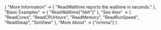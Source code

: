 {
  "More Information" -> {
    "ReadWalltime reports the walltime in seconds."
    },
  "Basic Examples" -> {
    "ReadWalltime[\"bbh\"]"
    },
  "See Also" -> {
   "ReadCores",
   "ReadCPUHours",
   "ReadMemory",
   "ReadRunSpeed",
   "ReadSwap",
   "SimView"
   },
  "More About" -> {"nrmma"}
}

